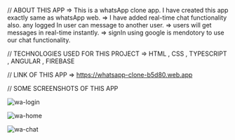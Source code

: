 // ABOUT THIS APP
=> This is a whatsApp clone app. I have created this app exactly same as whatsApp web.
=> I have added real-time chat functionality also. any logged In user can message to another user.
=> users will get messages in real-time instantly.
=> signIn using google is mendotory to use our chat functionality.

// TECHNOLOGIES USED FOR THIS PROJECT
=> HTML , CSS , TYPESCRIPT , ANGULAR , FIREBASE

// LINK OF THIS APP
=> https://whatsapp-clone-b5d80.web.app

// SOME SCREENSHOTS OF THIS APP

![wa-login](https://user-images.githubusercontent.com/38484556/151649118-b1a17c26-4128-4cf5-9efb-2fcf0a29b980.png)


![wa-home](https://user-images.githubusercontent.com/38484556/151649182-5ae8b4ba-7f7c-45a4-8534-e094f45fc6d8.png)


![wa-chat](https://user-images.githubusercontent.com/38484556/151649186-9fd377c0-e333-43cc-9a38-731de7676cdd.png)
